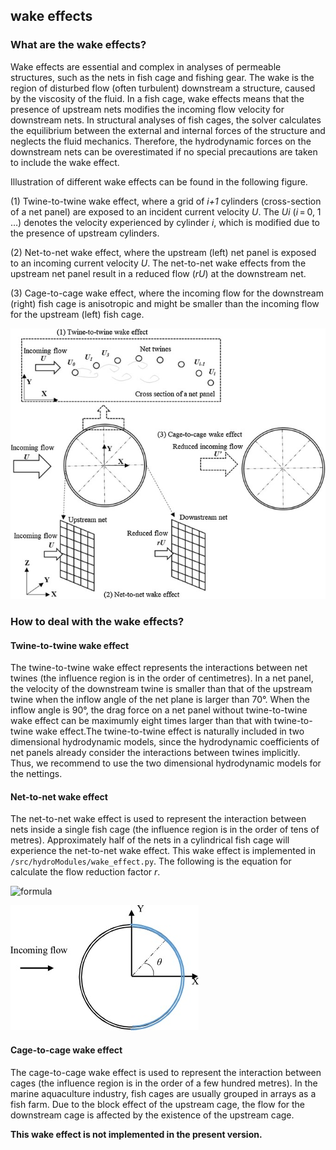 ## wake effects

### What are the wake effects?

Wake effects are essential and complex in analyses of permeable structures, such as the nets in fish cage and fishing gear. The wake is the region of disturbed flow (often turbulent) downstream a structure, caused by the viscosity of the fluid. In a fish cage, wake effects means that the presence of upstream nets modifies the incoming flow velocity for downstream nets. In structural analyses of fish cages, the solver calculates the equilibrium between the external and internal forces of the structure and neglects the fluid mechanics. Therefore, the hydrodynamic forces on the downstream nets can be overestimated if no special precautions are taken to include the wake effect.

Illustration of different wake effects can be found in the following figure.

(1) Twine-to-twine wake effect, where a grid of *i+1* cylinders (cross-section of a net panel) are exposed to an incident current velocity *U*. The *Ui* (*i* = 0, 1 …) denotes the velocity experienced by cylinder *i*, which is modified due to the presence of upstream cylinders.

(2) Net-to-net wake effect, where the upstream (left) net panel is exposed to an incoming current velocity *U*. The net-to-net wake effects from the upstream net panel result in a reduced flow (*rU*) at the downstream net. 

(3) Cage-to-cage wake effect, where the incoming flow for the downstream (right) fish cage is anisotropic and might be smaller than the incoming flow for the upstream (left) fish cage.

![Fig.6](./figures/Fig.6.jpg)



### How to deal with the wake effects?

#### Twine-to-twine wake effect

The twine-to-twine wake effect represents the interactions between net twines (the influence region is in the order of centimetres). In a net panel, the velocity of the downstream twine is smaller than that of the upstream twine when the inflow angle of the net plane is larger than 70°. When the inflow angle is 90°, the drag force on a net panel without twine-to-twine wake effect can be maximumly eight times larger than that with twine-to-twine wake effect.The twine-to-twine effect is naturally included in two dimensional hydrodynamic models, since the hydrodynamic coefficients of net panels already consider the interactions between twines implicitly. Thus, we recommend to use the two dimensional hydrodynamic models for the nettings.

#### Net-to-net wake effect

The net-to-net wake effect is used to represent the interaction between nets inside a single fish cage (the influence region is in the order of tens of metres). Approximately half of the nets in a cylindrical fish cage will experience the net-to-net wake effect. This wake effect is implemented in ```/src/hydroModules/wake_effect.py```. The following is the equation for calculate the flow reduction factor *r*.


![formula](https://render.githubusercontent.com/render/math?math=r(Sn,\theta)=\max(0,\frac{\cos\theta%2B0.05-0.38Sn}{0.05%2B\cos\theta}))  
 <!-- %2B is the + -->

![fig.7](./figures/fig.7.jpg)

#### Cage-to-cage wake effect
The cage-to-cage wake effect is used to represent the interaction between cages (the influence region is in the order of a few hundred metres). In the marine aquaculture industry, fish cages are usually grouped in arrays as a fish farm. Due to the block effect of the upstream cage, the flow for the downstream cage is affected by the existence of the upstream cage.

**This wake effect is not implemented in the present version.**